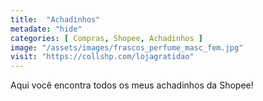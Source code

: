 ```yaml
---
title:  "Achadinhos"
metadate: "hide"
categories: [ Compras, Shopee, Achadinhos ]
image: "/assets/images/frascos_perfume_masc_fem.jpg"
visit: "https://collshp.com/lojagratidao"
---
```

Aqui você encontra todos os meus achadinhos da Shopee!